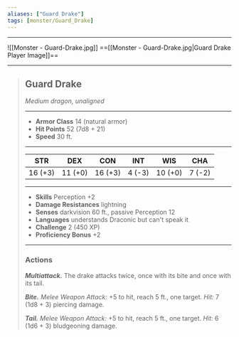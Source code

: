 ```yaml
---
aliases: ["Guard Drake"]
tags: [monster/Guard_Drake]
---
```


---

![[Monster - Guard-Drake.jpg]]
==[[Monster - Guard-Drake.jpg|Guard Drake Player Image]]==
___
>## Guard Drake
>*Medium dragon, unaligned*
>___
>- **Armor Class** 14 (natural armor)
>- **Hit Points** 52 (7d8 + 21)
>- **Speed** 30 ft.
>___
>|STR|DEX|CON|INT|WIS|CHA|
>|:---:|:---:|:---:|:---:|:---:|:---:|
>|16 (+3)|11 (+0)|16 (+3)|4 (-3)|10 (+0)|7 (-2)|
>___
>- **Skills** Perception +2
>- **Damage Resistances** lightning
>- **Senses** darkvision 60 ft., passive Perception 12
>- **Languages** understands Draconic but can't speak it
>- **Challenge** 2 (450 XP)
>- **Proficiency Bonus** +2
>___
>### Actions
>***Multiattack.*** The drake attacks twice, once with its bite and once with its tail.  
>
>***Bite.*** *Melee Weapon Attack:* +5 to hit, reach 5 ft., one target. *Hit:* 7 (1d8 + 3) piercing damage.  
>
>***Tail.*** *Melee Weapon Attack:* +5 to hit, reach 5 ft., one target. *Hit:* 6 (1d6 + 3) bludgeoning damage.